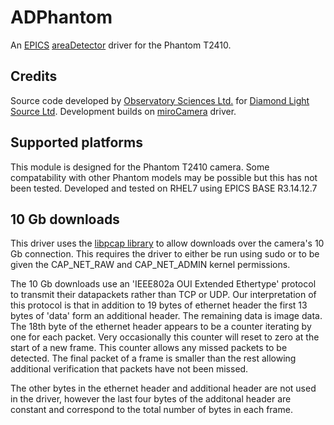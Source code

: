 ADPhantom
=======

An [EPICS](http://www.aps.anl.gov/epics) [areaDetector](http://cars.uchicago.edu/software/epics/areaDetector.html) driver for the Phantom T2410.

Credits
---------------------

Source code developed by [Observatory Sciences Ltd.](https://www.observatorysciences.co.uk) for [Diamond Light Source Ltd](https://www.diamond.ac.uk). Development builds on [miroCamera](https://github.com/DiamondLightSource/miroCamera) driver.

Supported platforms
-------------------

This module is designed for the Phantom T2410 camera. Some compatability with other Phantom models may be possible but this has not been tested.
Developed and tested on RHEL7 using EPICS BASE R3.14.12.7

10 Gb downloads
-------------------

This driver uses the [libpcap library](https://www.tcpdump.org/) to allow downloads over the camera's 10 Gb connection. This requires the driver to either be run using sudo or to be given the CAP_NET_RAW and CAP_NET_ADMIN kernel permissions.

The 10 Gb downloads use an 'IEEE802a OUI Extended Ethertype' protocol to transmit their datapackets rather than TCP or UDP. Our interpretation of this protocol is that in addition to 19 bytes of ethernet header the first 13 bytes of 'data' form an additional header. The remaining data is image data. The 18th byte of the ethernet header appears to be a counter iterating by one for each packet. Very occasionally this counter will reset to zero at the start of a new frame. This counter allows any missed packets to be detected. The final packet of a frame is smaller than the rest allowing additional verification that packets have not been missed.

The other bytes in the ethernet header and additional header are not used in the driver, however the last four bytes of the additonal header are constant and correspond to the total number of bytes in each frame.
